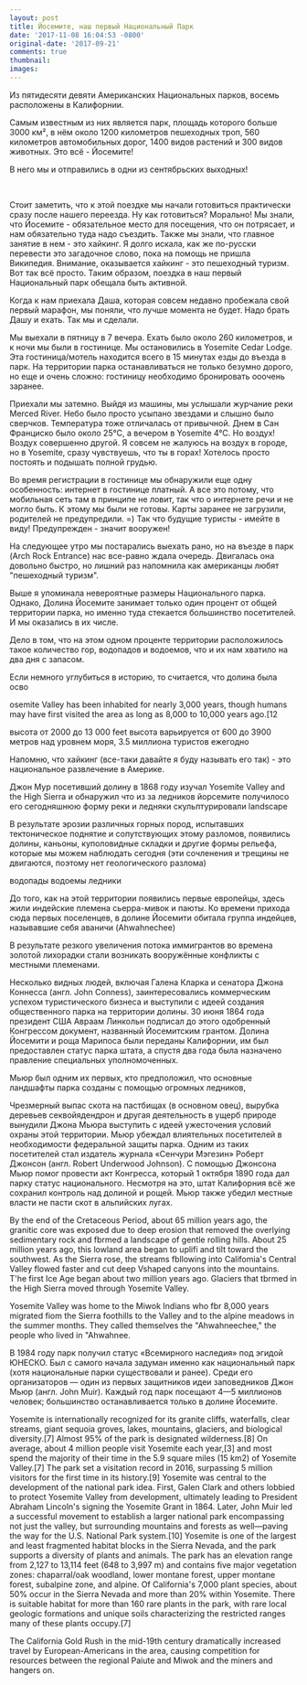 ```yaml
---
layout: post
title: Йосемите, наш первый Национальный Парк
date: '2017-11-08 16:04:53 -0800'
original-date: '2017-09-21'
comments: true
thumbnail:
images:
---
```

Из пятидесяти девяти Американских Национальных парков, восемь расположены в Калифорнии.

Самым известным из них является парк, площадь которого больше 3000 км², в нём около 1200 километров пешеходных троп, 560 километров автомобильных дорог, 1400 видов растений и 300 видов животных.
Это всё - Йосемите!

В него мы и отправились в одни из сентябрьских выходных!
<!-- И да, не бойтесь читать дальше. Так много цифр больше не будет! -->
<!--separate--> 

Стоит заметить, что к этой поездке мы начали готовиться практически сразу после нашего переезда. Ну как готовиться? Морально!
Мы знали, что Йосемите - обязательное место для посещения, что он потрясает, и нам обязательно туда надо съездить. Также мы знали, что главное занятие в нем - это хайкинг.
Я долго искала, как же по-русски перевести это загадочное слово, пока на помощь не пришла Википедия. Внимание, оказывается хайкинг - это пешеходный туризм. Вот так всё просто.
Таким образом, поездка в наш первый Национальный парк обещала быть активной.

Когда к нам приехала Даша, которая совсем недавно пробежала свой первый марафон, мы поняли, что лучше момента не будет. Надо брать Дашу и ехать. Так мы и сделали.

Мы выехали в пятницу в 7 вечера. Ехать было около 260 километров, и к ночи мы были в гостинице. Мы остановились в Yosemite Cedar Lodge. Эта гостиница/мотель находится всего в 15 минутах езды до въезда в парк. На территории парка останавливаться не только безумно дорого, но еще и очень сложно: гостиницу необходимо бронировать ооочень заранее.

Приехали мы затемно. Выйдя из машины, мы услышали журчание реки Merced River. Небо было просто усыпано звездами и слышно было сверчков. Температура тоже отличалась от привычной. Днем в Сан Франциско было около 25°C, а вечером в Yosemite 4°C. Но воздух! Воздух совершенно другой. Я совсем не жалуюсь на воздух в городе, но в Yosemite, сразу чувствуешь, что ты в горах! Хотелось просто постоять и подышать полной грудью.

Во время регистрации в гостинице мы обнаружили еще одну особенность: интернет в гостинице платный. А все это потому, что мобильная сеть там в принципе не ловит, так что о интернете речи и не могло быть. К этому мы были не готовы. Карты заранее не загрузили, родителей не предупредили. =) Так что будущие туристы - имейте в виду! Предупрежден - значит вооружен!

На следующее утро мы постарались выехать рано, но на въезде в парк (Arch Rock Entrance) нас все-равно ждала очередь. Двигалась она довольно быстро, но лишний раз напомнила как американцы любят "пешеходный туризм".

Выше я упоминала невероятные размеры Национального парка. Однако, Долина Йосемите занимает только один процент от общей территории парка, но именно туда стекается большинство посетителей. И мы оказались в их числе.

Дело в том, что на этом одном проценте территории расположилось такое количество гор, водопадов и водоемов, что и их нам хватило на два дня с запасом.

Если немного углубиться в историю, то считается, что долина была осво


 osemite Valley has been inhabited for nearly 3,000 years, though humans may have first visited the area as long as 8,000 to 10,000 years ago.[12


 высота от 2000 до 13 000 feet
высота варьируется от 600 до 3900 метров над уровнем моря,
3.5 миллиона туристов ежегодно

Напомню, что хайкинг (все-таки давайте я буду называть его так) - это национальное развлечение в Америке.



 Джон Мур посетивший долину в 1868 году изучал  Yosemite Valley and the High Sierra и обнаружил что из за ледников йорсемите получилосо его сегодняшнюю форму
реки и ледняки скульптурировали landscape

В результате эрозии различных горных пород, испытавших тектоническое поднятие и сопутствующих этому разломов, появились долины, каньоны, куполовидные складки и другие формы рельефа, которые мы можем наблюдать сегодня (эти сочленения и трещины не двигаются, поэтому нет геологического разлома)




водопады
водоемы
ледники

До того, как на этой территории появились первые европейцы, здесь жили индейские племена сьерра-мивок и паюты. Ко времени прихода сюда первых поселенцев, в долине Йосемити обитала группа индейцев, называвшие себя аваничи (Ahwahnechee)

В результате резкого увеличения потока иммигрантов во времена золотой лихорадки стали возникать вооружённые конфликты с местными племенами.

Несколько видных людей, включая Галена Кларка и сенатора Джона Коннесса (англ. John Conness), заинтересовались коммерческим успехом туристического бизнеса и выступили с идеей создания общественного парка на территории долины. 30 июня 1864 года президент США Авраам Линкольн подписал до этого одобренный Конгрессом документ, названный Йосемитским грантом. Долина Йосемити и роща Марипоса были переданы Калифорнии, им был предоставлен статус парка штата, а спустя два года была назначено правление специальных уполномоченных.

 Мьюр был одним их первых, кто предположил, что основные ландшафты парка созданы с помощью огромных ледников,

Чрезмерный выпас скота на пастбищах (в основном овец), вырубка деревьев секвойядендрон и другая деятельность в ущерб природе вынудили Джона Мьюра выступить с идеей ужесточения условий охраны этой территории. Мьюр убеждал влиятельных посетителей в необходимости федеральной защиты парка. Одним из таких посетителей стал издатель журнала «Сенчури Мэгезин» Роберт Джонсон (англ. Robert Underwood Johnson). С помощью Джонсона Мьюр помог провести акт Конгресса, который 1 октября 1890 года дал парку статус национального. Несмотря на это, штат Калифорния всё же сохранил контроль над долиной и рощей. Мьюр также убедил местные власти не пасти скот в альпийских лугах.


 By the end of the Cretaceous Period, about 65 million years
ago, the granitic core was exposed due to deep erosion that removed the overlying
sedimentary rock and fbrmed a landscape of gentle rolling hills. About 25 million years
ago, this lowland area began to uplifi and tilt toward the southwest. As the Sierra rose,
the streams fbllowing into Califomia's Central Valley flowed faster and cut deep Vshaped
canyons into the mountains.
T'he first Ice Age began about two million years ago. Glaciers that tbrmed in the High
Sierra moved through Yosemite Valley.

Yosemite Valley was home to the Miwok Indians who fbr 8,000 years migrated fiom the
Sierra foothills to the Valley and to the alpine meadows in the summer months. They
called themselves the "Ahwahneechee," the people who lived in "Ahwahnee.



<!--{% include image src="" %}-->


В 1984 году парк получил статус «Всемирного наследия» под эгидой ЮНЕСКО. Был с самого начала задуман именно как национальный парк (хотя национальные парки существовали и ранее). Среди его организаторов — один из первых защитников идеи заповедников Джон Мьюр (англ. John Muir). Каждый год парк посещают 4—5 миллионов человек; большинство останавливается только в долине Йосемите.


Yosemite is internationally recognized for its granite cliffs, waterfalls, clear streams, giant sequoia groves, lakes, mountains, glaciers, and biological diversity.[7] Almost 95% of the park is designated wilderness.[8]
On average, about 4 million people visit Yosemite each year,[3] and most spend the majority of their time in the 5.9 square miles (15 km2) of Yosemite Valley.[7] The park set a visitation record in 2016, surpassing 5 million visitors for the first time in its history.[9]
Yosemite was central to the development of the national park idea. First, Galen Clark and others lobbied to protect Yosemite Valley from development, ultimately leading to President Abraham Lincoln's signing the Yosemite Grant in 1864. Later, John Muir led a successful movement to establish a larger national park encompassing not just the valley, but surrounding mountains and forests as well—paving the way for the U.S. National Park system.[10]
Yosemite is one of the largest and least fragmented habitat blocks in the Sierra Nevada, and the park supports a diversity of plants and animals. The park has an elevation range from 2,127 to 13,114 feet (648 to 3,997 m) and contains five major vegetation zones: chaparral/oak woodland, lower montane forest, upper montane forest, subalpine zone, and alpine. Of California's 7,000 plant species, about 50% occur in the Sierra Nevada and more than 20% within Yosemite. There is suitable habitat for more than 160 rare plants in the park, with rare local geologic formations and unique soils characterizing the restricted ranges many of these plants occupy.[7]





The California Gold Rush in the mid-19th century dramatically increased travel by European-Americans in the area, causing competition for resources between the regional Paiute and Miwok and the miners and hangers on.